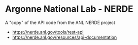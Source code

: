 # Argonne National Lab - NERDE
A "copy" of the API code from the ANL NERDE project
- https://nerde.anl.gov/tools/rest-api
- https://nerde.anl.gov/resources/api-documentation
  

